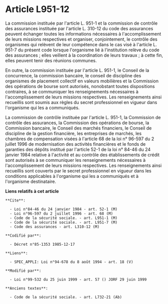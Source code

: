 # Article L951-12

La commission instituée par l'article L. 951-1 et la commission de contrôle des assurances instituée par l'article L. 310-12
du code des assurances peuvent échanger toutes les informations nécessaires à l'accomplissement de leurs missions respectives
et organiser, conjointement, le contrôle des organismes qui relèvent de leur compétence dans le cas visé à l'article L. 951-7
du présent code lorsque l'organisme lié à l'institution relève du code des assurances ; elles veillent à la coordination de
leurs travaux ; à cette fin, elles peuvent tenir des réunions communes.

En outre, la commission instituée par l'article L. 951-1, le Conseil de la concurrence, la commission bancaire, le conseil de
discipline des organismes de placement collectif en valeurs mobilières et la Commission des opérations de bourse sont
autorisés, nonobstant toutes dispositions contraires, à se communiquer les renseignements nécessaires à l'accomplissement de
leurs missions respectives. Les renseignements ainsi recueillis sont soumis aux règles du secret professionnel en vigueur
dans l'organisme qui les a communiqués.

La commission de contrôle instituée par l'article L. 951-1, la Commission de contrôle des assurances, la Commission des
opérations de bourse, la Commission bancaire, le Conseil des marchés financiers, le Conseil de discipline de la gestion
financière, les entreprises de marchés, les chambres de compensation visées à l'article 68 de la loi n° 96-597 du 2 juillet
1996 de modernisation des activités financières et le fonds de garanties des dépôts institué par l'article 52-1 de la loi n°
84-46 du 24 janvier 1984 relative à l'activité et au contrôle des établissements de crédit sont autorisés à se communiquer
les renseignements nécessaires à l'accomplissement de leurs missions respectives. Les renseignements ainsi recueillis sont
couverts par le secret professionnel en vigueur dans les conditions applicables à l'organisme qui les a communiqués et à
l'organisme destinataire.

**Liens relatifs à cet article**

	**Cite**:

	  - Loi n°84-46 du 24 janvier 1984 - art. 52-1 (M)
	  - Loi n°96-597 du 2 juillet 1996 - art. 68 (M)
	  - Code de la sécurité sociale. - art. L951-1 (M)
	  - Code de la sécurité sociale. - art. L951-7 (M)
	  - Code des assurances - art. L310-12 (M)

	**Codifié par**:

	  - Décret n°85-1353 1985-12-17

	**Liens**:

	  - SPEC_APPLI: Loi n°94-678 du 8 août 1994 - art. 18 (V)

	**Modifié par**:

	  - Loi n°99-532 du 25 juin 1999 - art. 57 () JORF 29 juin 1999

	**Anciens textes**:

	  - Code de la sécurité sociale. - art. L732-21 (Ab)

